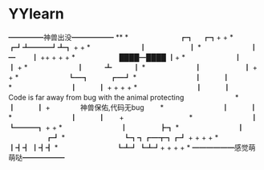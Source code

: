 # YYlearn
<p>━━━━━神兽出没━━━━━━
**
 *　　　　　　　 ┏┓　 ┏┓+ +
 *　　　　　　　┏┛┻━━━┛┻┓ + +
 *　　　　　　　┃　　　　　　┃
 *　　　　　　　┃　　　━　　 ┃ ++ + + +
 *　　　　　　 ████━████  ┃+
 *　　　　　　　┃　　　　　　　┃ +
 *　　　　　　　┃　　　┻　　　┃
 *　　　　　　　┃　　　　　　┃ + +
 *　　　　　　　┗━┓　　　┏━┛
 *　　　　　　　　 ┃　　　┃　　　　　　　　　　　
 *　　　　　　　　 ┃　　　┃ + + + +
 *　　　　　　　　 ┃　　　┃　　　　Code is far away from bug with the animal protecting　　　　　　　
 *　　　　　　　　 ┃　　　┃ + 　　　　神兽保佑,代码无bug　　
 *　　　　　　　　 ┃　　　┃
 *　　　　　　　　 ┃　　　┃　　+　　　　　　　　　
 *　　　　　　　　 ┃　 　 ┗━━━┓ + +
 *　　　　　　　　 ┃ 　　　　   ┣┓
 *　　　　　　　　 ┃ 　　　　　 ┏┛
 *　　　　　　　　 ┗┓┓┏━┳┓┏┛ + + + +
 *　　　　　　　　  ┃┫┫ ┃┫┫
 *　　　　　　　　  ┗┻┛ ┗┻┛+ + + +
 *
		 ━━━━━━感觉萌萌哒━━━━━━</p>
 